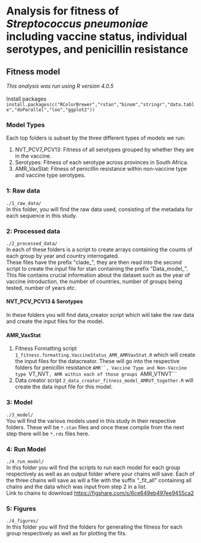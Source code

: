 # Analysis for fitness of *Streptococcus pneumoniae* including vaccine status, individual serotypes, and penicillin resistance
## Fitness model
*This analysis was run using R version 4.0.5* <br />
<br />
Install packages ```install.packages(c("RColorBrewer","rstan","binom","stringr","data.table","doParallel","loo","ggplot2"))```<br />
### Model Types
Each top folders is subset by the three different types of models we run: <br />
1)  NVT_PCV7_PCV13: Fitness of all serotypes grouped by whether they are in the vaccine.
2) Serotypes: Fitness of each serotype across provinces in South Africa.
3) AMR_VaxStat: Fitness of penicillin resistance within non-vaccine type and vaccine type serotypes.

### 1: Raw data
```./1_raw_data/```<br />
In this folder, you will find the raw data used, consisting of the metadata for each sequence in this study.  

### 2: Processed data
```./2_processed_data/```<br />
In each of these folders is a script to create arrays containing the counts of each group by year and country interrogated.<br />
These files have the prefix "clade_", they are then read into the second script to create the input file for stan containing the prefix "Data_model_". This file contains crucial information about the dataset such as the year of vaccine introduction, the number of countries, number of groups being tested, number of years etc. <br />
#### NVT_PCV_PCV13 & Serotypes
In these folders you will find data_creator script which will take the raw data and create the input files for the model. 
#### AMR_VaxStat
1) Fitness Formatting script ```1_fitness.formatting.VaccineStatus_AMR_AMRVaxStat.R``` which will create the input files for the datacreator. These will go into the respective folders for penicillin resistance ```AMR``, Vaccine Type and Non-Vaccine type ```VT_NVT```, AMR within each of those groups ```AMR_VTNVT``` <br />
2) Data creator script ```2_data_creator_fitness_model_AMRVT_together.R``` will create the data input file for this model.

### 3: Model
```./3_model/```<br />
You will find the various models used in this study in their respective folders. These will be ```*.stan``` files and once these compile from the next step there will be ```*.rds``` files here. 

### 4: Run Model
```./4_run_model/```<br />
In this folder you will find the scripts to run each model for each group respectively as well as an output folder where your chains will save. Each of the three chains will save as will a file with the suffix "_fit_all" containing all chains and the data which was input from step 2 in a list. <br>
Link to chains to download https://figshare.com/s/6ce649eb497ee9455ca2

### 5: Figures
```./4_figures/```<br />
In this folder you will find the folders for generating the fitness for each group respectively as well as for plotting the fits. 
